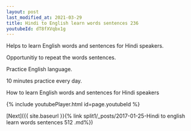 ```yaml
---
layout: post
last_modified_at: 2021-03-29
title: Hindi to English learn words sentences 236 
youtubeId: dT8fXVqbx1g
---
```

 
 
Helps to learn English words and sentences for Hindi speakers.

Opportunitiy to repeat the words sentences. 

Practice English language. 
 
10 minutes practice every day. 
 
How to learn English words and sentences for Hindi speakers 
 
{% include youtubePlayer.html id=page.youtubeId %}
 
 
[Next]({{ site.baseurl }}{% link  split1/_posts/2017-01-25-Hindi to english learn words sentences 512 .md%})
 
